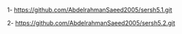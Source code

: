 1- https://github.com/AbdelrahmanSaeed2005/sersh5.1.git

2- https://github.com/AbdelrahmanSaeed2005/sersh5.2.git


